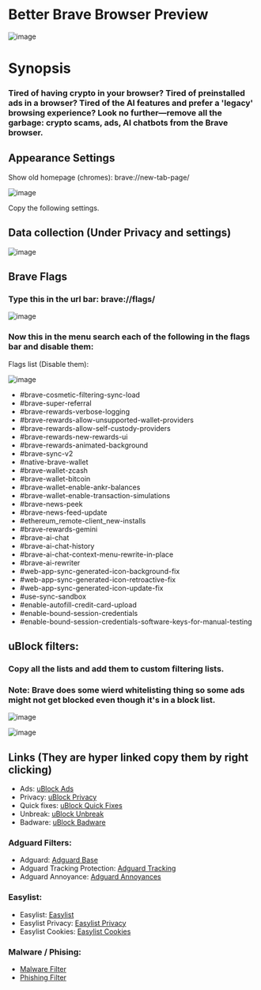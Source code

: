 # Better Brave Browser  Preview
![image](https://github.com/user-attachments/assets/f61dedeb-80f5-4742-bef1-6a69087b3a2d)


# Synopsis


### Tired of having crypto in your browser? Tired of preinstalled ads in a browser? Tired of the AI features and prefer a 'legacy' browsing experience? Look no further—remove all the garbage: crypto scams, ads, AI chatbots from the Brave browser.


## Appearance Settings

Show old homepage (chromes): brave://new-tab-page/

![image](https://github.com/user-attachments/assets/454036d3-a101-4d9a-aac1-bf9b917aa1af)

Copy the following settings.

## Data collection (Under Privacy and settings)

![image](https://github.com/user-attachments/assets/05f94aed-d9ae-4fef-b589-bd222f6103c0)


## Brave Flags
### Type this in the url bar: brave://flags/

![image](https://github.com/user-attachments/assets/15763528-b20b-4ba1-aa3e-5fd0e99c1106)

### Now this in the menu search each of the following in the flags bar and disable them:

Flags list (Disable them):

![image](https://github.com/user-attachments/assets/d39d10d2-5c3c-42c5-b6ac-90b4aafc3478)


- #brave-cosmetic-filtering-sync-load
- #brave-super-referral
- #brave-rewards-verbose-logging
- #brave-rewards-allow-unsupported-wallet-providers
- #brave-rewards-allow-self-custody-providers
- #brave-rewards-new-rewards-ui
- #brave-rewards-animated-background
- #brave-sync-v2
- #native-brave-wallet
- #brave-wallet-zcash
- #brave-wallet-bitcoin
- #brave-wallet-enable-ankr-balances
- #brave-wallet-enable-transaction-simulations
- #brave-news-peek
- #brave-news-feed-update
- #ethereum_remote-client_new-installs
- #brave-rewards-gemini
- #brave-ai-chat
- #brave-ai-chat-history
- #brave-ai-chat-context-menu-rewrite-in-place
- #brave-ai-rewriter
- #web-app-sync-generated-icon-background-fix
- #web-app-sync-generated-icon-retroactive-fix
- #web-app-sync-generated-icon-update-fix
- #use-sync-sandbox
- #enable-autofill-credit-card-upload
- #enable-bound-session-credentials
- #enable-bound-session-credentials-software-keys-for-manual-testing

## uBlock filters:

### Copy all the lists and add them to custom filtering lists.
### Note: Brave does some wierd whitelisting thing so some ads might not get blocked even though it's in a block list.

![image](https://github.com/user-attachments/assets/ad43d99c-c330-47e1-8593-54b6de5a2d29)


![image](https://github.com/user-attachments/assets/3810ed7f-811b-43c7-927d-d0503af18155)

## Links (They are hyper linked copy them by right clicking)
- Ads: [uBlock Ads](https://raw.githubusercontent.com/uBlockOrigin/uAssets/refs/heads/master/filters/filters.txt)  
- Privacy: [uBlock Privacy](https://raw.githubusercontent.com/uBlockOrigin/uAssets/refs/heads/master/filters/privacy.txt)  
- Quick fixes: [uBlock Quick Fixes](https://raw.githubusercontent.com/uBlockOrigin/uAssets/refs/heads/master/filters/quick-fixes.txt)  
- Unbreak: [uBlock Unbreak](https://raw.githubusercontent.com/uBlockOrigin/uAssets/refs/heads/master/filters/unbreak.txt)  
- Badware: [uBlock Badware](https://raw.githubusercontent.com/uBlockOrigin/uAssets/refs/heads/master/filters/badware.txt)  

### Adguard Filters:

- Adguard: [Adguard Base](https://raw.githubusercontent.com/AdguardTeam/FiltersRegistry/master/filters/filter_2_Base/filter.txt)  
- Adguard Tracking Protection: [Adguard Tracking](https://raw.githubusercontent.com/AdguardTeam/FiltersRegistry/master/filters/filter_3_Spyware/filter.txt)  
- Adguard Annoyance: [Adguard Annoyances](https://raw.githubusercontent.com/AdguardTeam/FiltersRegistry/master/filters/filter_14_Annoyances/filter.txt)  

### Easylist:

- Easylist: [Easylist](https://easylist.to/easylist/easylist.txt)  
- Easylist Privacy: [Easylist Privacy](https://easylist.to/easylist/easyprivacy.txt)  
- Easylist Cookies: [Easylist Cookies](https://secure.fanboy.co.nz/fanboy-cookiemonster.txt)  

### Malware / Phising:

- [Malware Filter](https://malware-filter.gitlab.io/malware-filter/urlhaus-filter.txt)  
- [Phishing Filter](https://malware-filter.gitlab.io/malware-filter/phishing-filter.txt)




